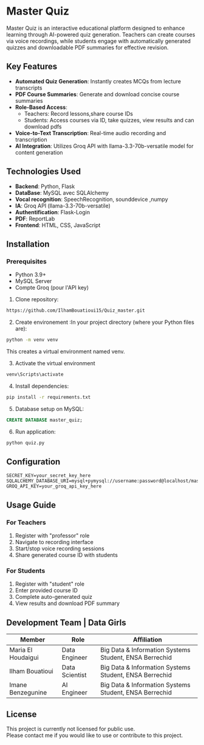 # Master Quiz

Master Quiz is an interactive educational platform designed to enhance learning through AI-powered quiz generation. Teachers can create courses via voice recordings, while students engage with automatically generated quizzes and downloadable PDF summaries for effective revision.

##  Key Features

- **Automated Quiz Generation**: Instantly creates MCQs from lecture transcripts
- **PDF Course Summaries**: Generate and download concise course summaries
- **Role-Based Access**: 
  - Teachers: Record lessons,share course IDs
  - Students: Access courses via ID, take quizzes, view results and can download pdfs
- **Voice-to-Text Transcription**: Real-time audio recording and transcription
- **AI Integration**: Utilizes Groq API with llama-3.3-70b-versatile model for content generation

## Technologies Used
- **Backend**: Python, Flask
- **DataBase**: MySQL avec SQLAlchemy
- **Vocal recognition**: SpeechRecognition, sounddevice ,numpy
- **IA**: Groq API (llama-3.3-70b-versatile)
- **Authentification**: Flask-Login
- **PDF**: ReportLab
- **Frontend**: HTML, CSS, JavaScript

## Installation

### Prerequisites
- Python 3.9+
- MySQL Server
- Compte Groq (pour l'API key)

1. Clone repository:
```bash
https://github.com/IlhamBouatioui15/Quiz_master.git
```
2. Create environement :In your project directory (where your Python files are):
```bash  
python -m venv venv
```
This creates a virtual environment named venv.

3. Activate the virtual environment
```bash  
venv\Scripts\activate
```

4. Install dependencies:
```bash
pip install -r requirements.txt
```

5. Database setup on MySQL:
```sql
CREATE DATABASE master_quiz;
```

6. Run application:
```bash
python quiz.py
```

## Configuration

```env
SECRET_KEY=your_secret_key_here
SQLALCHEMY_DATABASE_URI=mysql+pymysql://username:password@localhost/master_quiz
GROQ_API_KEY=your_groq_api_key_here
```
## Usage Guide

### For Teachers
1. Register with "professor" role
2. Navigate to recording interface
3. Start/stop voice recording sessions
4. Share generated course ID with students

### For Students
1. Register with "student" role
2. Enter provided course ID
3. Complete auto-generated quiz
4. View results and download PDF summary

## Development Team | Data Girls

| Member             | Role              | Affiliation                                                                 |
|--------------------|-------------------|-----------------------------------------------------------------------------|
| Maria El Houdaigui | Data Engineer     | Big Data & Information Systems Student, ENSA Berrechid                      |
| Ilham Bouatioui    | Data Scientist    | Big Data & Information Systems Student, ENSA Berrechid                      |
| Imane Benzegunine  | AI Engineer       | Big Data & Information Systems Student, ENSA Berrechid                      |

## License
This project is currently not licensed for public use.  
Please contact me if you would like to use or contribute to this project.
